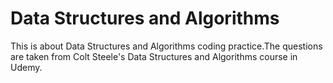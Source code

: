 # Data Structures and Algorithms

This is about Data Structures and Algorithms coding practice.The questions are taken from Colt Steele's Data Structures and Algorithms course in Udemy. 
